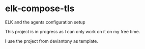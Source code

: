 # elk-compose-tls
ELK and the agents configuration setup

This project is in progress as I can only work on it on my free time.

I use the project from deviantony as template.
